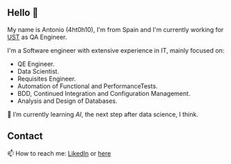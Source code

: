 ## Hello 👋

My name is Antonio (4ht0h10), I'm from Spain and I'm currently working for [UST](https://www.ust.com/en) as QA Engineer.

I'm a Software engineer with extensive experience in IT, mainly focused on: 
- QE Engineer.
- Data Scientist.
- Requisites Engineer.
- Automation of Functional and PerformanceTests.
- BDD, Continued Integration and Configuration Management.
- Analysis and Design of Databases.
  
🌱 I’m currently learning *AI*, the next step after data science, I think.

## Contact

📫 How to reach me: [LikedIn](https://www.linkedin.com/in/antoniomarinhernandez) or [here](https://4ht0h10.github.io/antonio-web)

